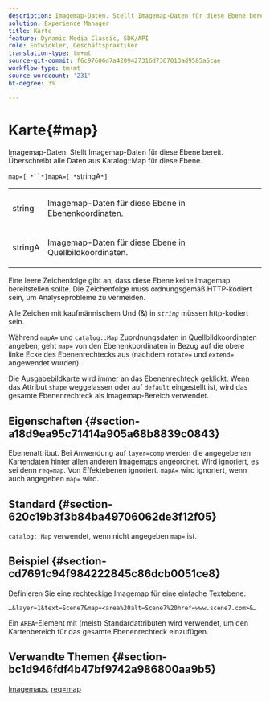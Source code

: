 ```yaml
---
description: Imagemap-Daten. Stellt Imagemap-Daten für diese Ebene bereit. Überschreibt alle Daten aus der Katalogzuordnung für diese Ebene.
solution: Experience Manager
title: Karte
feature: Dynamic Media Classic, SDK/API
role: Entwickler, Geschäftspraktiker
translation-type: tm+mt
source-git-commit: f6c97606d7a4209427316d7367013ad9585a5cae
workflow-type: tm+mt
source-wordcount: '231'
ht-degree: 3%

---
```



# Karte{#map}

Imagemap-Daten. Stellt Imagemap-Daten für diese Ebene bereit. Überschreibt alle Daten aus Katalog::Map für diese Ebene.

`map=[ *``*]mapA=[ *`stringA`*]`

<table id="simpletable_2E32B25D5F6246A18A8AF817903877ED"> 
 <tr class="strow"> 
  <td class="stentry"> <p><span class="codeph"> <span class="varname"> string</span></span> </p></td> 
  <td class="stentry"> <p>Imagemap-Daten für diese Ebene in Ebenenkoordinaten. </p></td> 
 </tr> 
 <tr class="strow"> 
  <td class="stentry"> <p><span class="codeph"> <span class="varname"> stringA</span></span> </p></td> 
  <td class="stentry"> <p>Imagemap-Daten für diese Ebene in Quellbildkoordinaten. </p></td> 
 </tr> 
</table>

Eine leere Zeichenfolge gibt an, dass diese Ebene keine Imagemap bereitstellen sollte. Die Zeichenfolge muss ordnungsgemäß HTTP-kodiert sein, um Analyseprobleme zu vermeiden.

Alle Zeichen mit kaufmännischem Und (&amp;) in *`string`* müssen http-kodiert sein.

Während `mapA=` und `catalog::Map` Zuordnungsdaten in Quellbildkoordinaten angeben, geht `map=` von den Ebenenkoordinaten in Bezug auf die obere linke Ecke des Ebenenrechtecks aus (nachdem `rotate=` und `extend=` angewendet wurden).

Die Ausgabebildkarte wird immer an das Ebenenrechteck geklickt. Wenn das Attribut `shape` weggelassen oder auf `default` eingestellt ist, wird das gesamte Ebenenrechteck als Imagemap-Bereich verwendet.

## Eigenschaften {#section-a18d9ea95c71414a905a68b8839c0843}

Ebenenattribut. Bei Anwendung auf `layer=comp` werden die angegebenen Kartendaten hinter allen anderen Imagemaps angeordnet. Wird ignoriert, es sei denn `req=map`. Von Effektebenen ignoriert. `mapA=` wird ignoriert, wenn auch angegeben  `map=` wird.

## Standard {#section-620c19b3f3b84ba49706062de3f12f05}

`catalog::Map` verwendet, wenn nicht angegeben  `map=` ist.

## Beispiel {#section-cd7691c94f984222845c86dcb0051ce8}

Definieren Sie eine rechteckige Imagemap für eine einfache Textebene:

`…&layer=1&text=Scene7&map=<area%20alt=Scene7%20href=www.scene7.com>&…`

Ein `AREA`-Element mit (meist) Standardattributen wird verwendet, um den Kartenbereich für das gesamte Ebenenrechteck einzufügen.

## Verwandte Themen {#section-bc1d946fdf4b47bf9742a986800aa9b5}

[Imagemaps](../../../../../is-api/http-ref/image-serving-api-ref/c-http-protocol-reference/c-syntax-and-features/r-image-maps.md#reference-ff7d1bac2a064104b0c508a81316fdab),  [req=map](../../../../../is-api/http-ref/image-serving-api-ref/c-http-protocol-reference/c-command-reference/r-req/r-req.md#reference-907cdb4a97034db7ad94695f25552e76)
